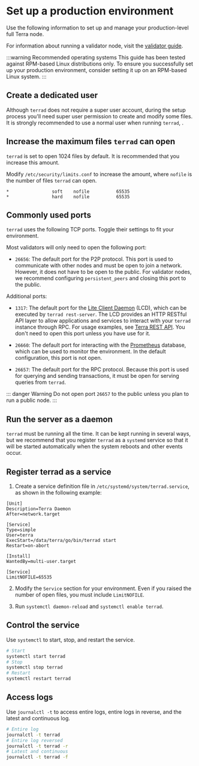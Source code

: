 # Set up a production environment

Use the following information to set up and manage your production-level full Terra node.

For information about running a validator node, visit the [validator guide](/How-to/Manage-a-Terra-validator/Overview.md).

:::warning Recommended operating systems
This guide has been tested against RPM-based Linux distributions only. To ensure you successfully set up your production environment, consider setting it up on an RPM-based Linux system.
:::

## Create a dedicated user

Although `terrad` does not require a super user account, during the setup process you'll need super user permission to create and modify some files. It is strongly recommended to use a normal user when running `terrad`, .

## Increase the maximum files `terrad` can open

`terrad` is set to open 1024 files by default. It is recommended that you increase this amount.

Modify `/etc/security/limits.conf` to increase the amount, where `nofile` is the number of files `terrad` can open.

```
*                soft    nofile          65535
*                hard    nofile          65535
```

## Commonly used ports

`terrad` uses the following TCP ports. Toggle their settings to fit your environment.

Most validators will only need to open the following port:

- `26656`: The default port for the P2P protocol. This port is used to communicate with other nodes and must be open to join a network. However, it does not have to be open to the public. For validator nodes, we recommend configuring `persistent_peers` and closing this port to the public.

Additional ports:

- `1317`: The default port for the [Lite Client Daemon](/How-to/Start-LCD.md) (LCD), which can be executed by `terrad rest-server`. The LCD provides an HTTP RESTful API layer to allow applications and services to interact with your `terrad` instance through RPC. For usage examples, see [Terra REST API](https://lcd.terra.dev/swagger/). You don't need to open this port unless you have use for it.

- `26660`: The default port for interacting with the [Prometheus](https://prometheus.io) database, which can be used to monitor the environment. In the default configuration, this port is not open.

- `26657`: The default port for the RPC protocol. Because this port is used for querying and sending transactions, it must be open for serving queries from `terrad`.

::: danger Warning
Do not open port `26657` to the public unless you plan to run a public node.
:::

## Run the server as a daemon

`terrad` must be running all the time. It can be kept running in several ways, but we recommend that you register `terrad` as a `systemd` service so that it will be started automatically when the system reboots and other events occur.

## Register terrad as a service

1. Create a service definition file in `/etc/systemd/system/terrad.service`, as shown in the following example:

```
[Unit]
Description=Terra Daemon
After=network.target

[Service]
Type=simple
User=terra
ExecStart=/data/terra/go/bin/terrad start
Restart=on-abort

[Install]
WantedBy=multi-user.target

[Service]
LimitNOFILE=65535
```

2. Modify the `Service` section for your environment. Even if you raised the number of open files, you must include `LimitNOFILE`.

3. Run `systemctl daemon-reload` and `systemctl enable terrad`.

## Control the service

Use `systemctl` to start, stop, and restart the service.

```bash
# Start
systemctl start terrad
# Stop
systemctl stop terrad
# Restart
systemctl restart terrad
```

## Access logs

Use `journalctl -t` to access entire logs, entire logs in reverse, and the latest and continuous log.

```bash
# Entire log
journalctl -t terrad
# Entire log reversed
journalctl -t terrad -r
# Latest and continuous
journalctl -t terrad -f
```

